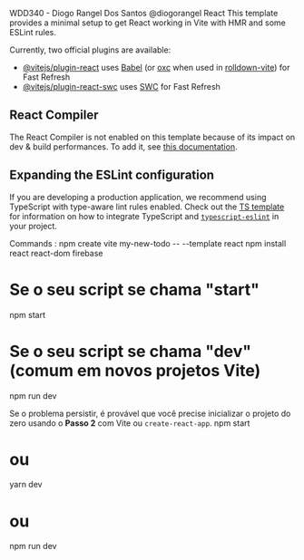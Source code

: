 WDD340 - Diogo Rangel Dos Santos @diogorangel 
React 
This template provides a minimal setup to get React working in Vite with HMR and some ESLint rules.

Currently, two official plugins are available:

- [@vitejs/plugin-react](https://github.com/vitejs/vite-plugin-react/blob/main/packages/plugin-react) uses [Babel](https://babeljs.io/) (or [oxc](https://oxc.rs) when used in [rolldown-vite](https://vite.dev/guide/rolldown)) for Fast Refresh
- [@vitejs/plugin-react-swc](https://github.com/vitejs/vite-plugin-react/blob/main/packages/plugin-react-swc) uses [SWC](https://swc.rs/) for Fast Refresh

## React Compiler

The React Compiler is not enabled on this template because of its impact on dev & build performances. To add it, see [this documentation](https://react.dev/learn/react-compiler/installation).

## Expanding the ESLint configuration

If you are developing a production application, we recommend using TypeScript with type-aware lint rules enabled. Check out the [TS template](https://github.com/vitejs/vite/tree/main/packages/create-vite/template-react-ts) for information on how to integrate TypeScript and [`typescript-eslint`](https://typescript-eslint.io) in your project.

Commands : 
npm create vite my-new-todo -- --template react
npm install react react-dom firebase
# Se o seu script se chama "start"
npm start

# Se o seu script se chama "dev" (comum em novos projetos Vite)
npm run dev

Se o problema persistir, é provável que você precise inicializar o projeto do zero usando o **Passo 2** com Vite ou `create-react-app`.
npm start
# ou
yarn dev
# ou
npm run dev

